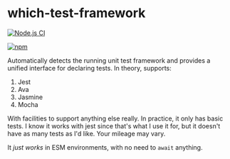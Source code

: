 # which-test-framework

[![Node.js CI](https://github.com/GregRos/what-the-test/actions/workflows/push.yaml/badge.svg)](https://github.com/GregRos/what-the-test/actions/workflows/push.yaml)

<!-- [![Coverage Status](https://coveralls.io/repos/github/GregRos/which-test-framework/badge.svg?branch=master)](https://coveralls.io/github/GregRos/preszr?branch=master) -->

[![npm](https://img.shields.io/npm/v/what-the-test)](https://www.npmjs.com/package/what-the-test)

Automatically detects the running unit test framework and provides a unified interface for declaring tests. In theory, supports:

1. Jest
2. Ava
3. Jasmine
4. Mocha

With facilities to support anything else really. In practice, it only has basic tests. I know it works with jest since that's what I use it for, but it doesn't have as many tests as I'd like. Your mileage may vary.

It _just works_ in ESM environments, with no need to `await` anything.
